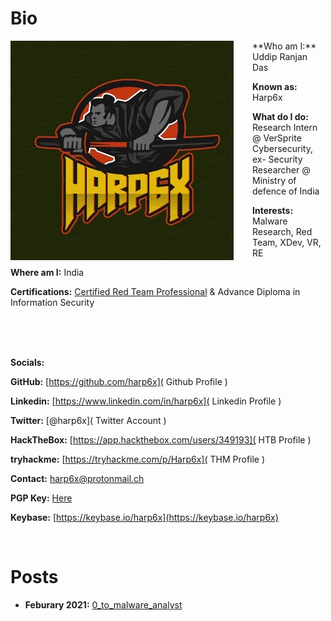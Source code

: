

# Bio

<img style="padding-right: 30px;" align="left" src="assets/images/harp6.jpeg">
**Who am I:** Uddip Ranjan Das		

**Known as:** Harp6x

**What do I do:** Research Intern @ VerSprite Cybersecurity, ex- Security Researcher @ Ministry of defence of India

**Interests:** Malware Research, Red Team, XDev, VR, RE

**Where am I:** India

**Certifications:** [Certified Red Team Professional](https://www.credential.net/f86a21bc-8852-4c4f-a6d8-d2b32f1c995a)
 & Advance Diploma in Information Security

<br clear="left"/>
<br />
<br />


**Socials:**

**GitHub:** [https://github.com/harp6x]( Github Profile )

**Linkedin:** [https://www.linkedin.com/in/harp6x]( Linkedin Profile )

**Twitter:** [@harp6x]( Twitter Account )

**HackTheBox:** [https://app.hackthebox.com/users/349193]( HTB Profile ) <script src="https://www.hackthebox.eu/badge/349193"></script>



**tryhackme:**  [https://tryhackme.com/p/Harp6x]( THM Profile )

**Contact:** [harp6x@protonmail.ch](mailto:harp6x@protonmail.ch)

**PGP Key:** [Here](https://raw.githubusercontent.com/harp6x/harp6x.github.io/master/harp6x%20PGP%20Public%20Key.asc)

**Keybase:** [https://keybase.io/harp6x](https://keybase.io/harp6x)

<br clear="left"/>

# Posts

- **Feburary 2021:** [0_to_malware_analyst](posts/0_to_malware_analyst.md)
